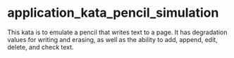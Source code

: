 # application_kata_pencil_simulation
This kata is to emulate a pencil that writes text to a page. It has degradation values for writing and erasing, as well as the ability to add, append, edit, delete, and check text.
